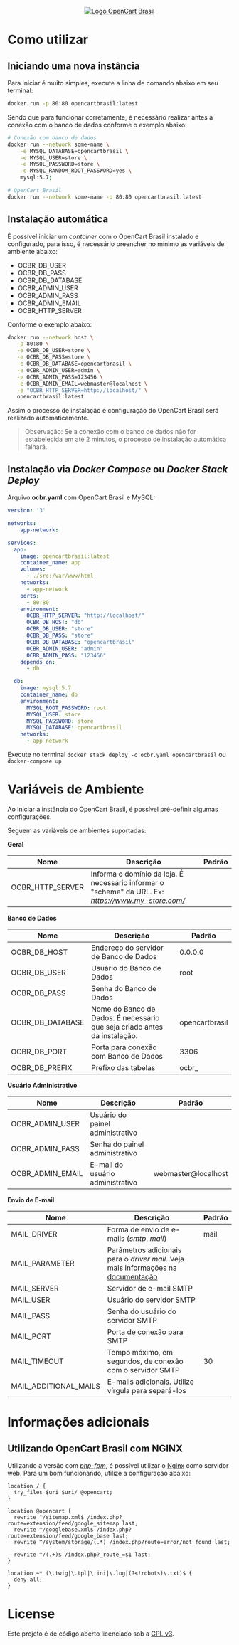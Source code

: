 <p align="center">
    <a href="https://www.opencartbrasil.com.br/">
        <img src="https://user-images.githubusercontent.com/68618810/121253635-bcde0200-c87f-11eb-809d-1782796bc234.png" alt="Logo OpenCart Brasil">
    </a>
</p>

# Como utilizar

## Iniciando uma nova instância

Para iniciar é muito simples, execute a linha de comando abaixo em seu terminal:

```bash
docker run -p 80:80 opencartbrasil:latest
```

Sendo que para funcionar corretamente, é necessário realizar antes a conexão com o banco de dados conforme o exemplo abaixo:

```bash
# Conexão com banco de dados
docker run --network some-name \
    -e MYSQL_DATABASE=opencartbrasil \
    -e MYSQL_USER=store \
    -e MYSQL_PASSWORD=store \
    -e MYSQL_RANDOM_ROOT_PASSWORD=yes \
    mysql:5.7;

# OpenCart Brasil
docker run --network some-name -p 80:80 opencartbrasil:latest
```

## Instalação automática

É possível iniciar um *container* com o OpenCart Brasil instalado e configurado, para isso, é necessário preencher no mínimo as variáveis de ambiente abaixo:

 - OCBR_DB_USER
 - OCBR_DB_PASS
 - OCBR_DB_DATABASE
 - OCBR_ADMIN_USER
 - OCBR_ADMIN_PASS
 - OCBR_ADMIN_EMAIL
 - OCBR_HTTP_SERVER

Conforme o exemplo abaixo:

 ```bash
 docker run --network host \
    -p 80:80 \
    -e OCBR_DB_USER=store \
    -e OCBR_DB_PASS=store \
    -e OCBR_DB_DATABASE=opencartbrasil \
    -e OCBR_ADMIN_USER=admin \
    -e OCBR_ADMIN_PASS=123456 \
    -e OCBR_ADMIN_EMAIL=webmaster@localhost \
    -e "OCBR_HTTP_SERVER=http://localhost/" \
    opencartbrasil:latest
 ```

 Assim o processo de instalação e configuração do OpenCart Brasil será realizado automaticamente.

 > Observação: Se a conexão com o banco de dados não for estabelecida em até 2 minutos, o processo de instalação automática falhará.

## Instalação via *Docker Compose* ou *Docker Stack Deploy*

Arquivo **ocbr.yaml** com OpenCart Brasil e MySQL:

```yaml
version: '3'

networks:
    app-network:

services:
  app:
    image: opencartbrasil:latest
    container_name: app
    volumes:
      - ./src:/var/www/html
    networks:
      - app-network
    ports:
      - 80:80
    environment:
      OCBR_HTTP_SERVER: "http://localhost/"
      OCBR_DB_HOST: "db"
      OCBR_DB_USER: "store"
      OCBR_DB_PASS: "store"
      OCBR_DB_DATABASE: "opencartbrasil"
      OCBR_ADMIN_USER: "admin"
      OCBR_ADMIN_PASS: "123456"
    depends_on:
      - db

  db:
    image: mysql:5.7
    container_name: db
    environment:
      MYSQL_ROOT_PASSWORD: root
      MYSQL_USER: store
      MYSQL_PASSWORD: store
      MYSQL_DATABASE: opencartbrasil
    networks:
      - app-network
```

Execute no terminal `docker stack deploy -c ocbr.yaml opencartbrasil` ou `docker-compose up`

# Variáveis de Ambiente

Ao iniciar a instância do OpenCart Brasil, é possível pré-definir algumas configurações.

Seguem as variáveis de ambientes suportadas:

**Geral**

| Nome | Descrição | Padrão |
| ---- | --------- | ------ |
| OCBR_HTTP_SERVER | Informa o domínio da loja. É necessário informar o "scheme" da URL. Ex: *https://www.my-store.com/* |  |

**Banco de Dados**

| Nome | Descrição | Padrão |
| ---- | --------- | ------ |
| OCBR_DB_HOST | Endereço do servidor de Banco de Dados | 0.0.0.0 |
| OCBR_DB_USER | Usuário do Banco de Dados | root |
| OCBR_DB_PASS | Senha do Banco de Dados | |
| OCBR_DB_DATABASE | Nome do Banco de Dados. É necessário que seja criado antes da instalação. | opencartbrasil |
| OCBR_DB_PORT | Porta para conexão com Banco de Dados | 3306 |
| OCBR_DB_PREFIX | Prefixo das tabelas | ocbr_ |

**Usuário Administrativo**

| Nome | Descrição | Padrão |
| ---- | --------- | ------ |
| OCBR_ADMIN_USER | Usuário do painel administrativo |  |
| OCBR_ADMIN_PASS | Senha do painel administrativo |  |
| OCBR_ADMIN_EMAIL | E-mail do usuário administrativo | webmaster@localhost |

**Envio de E-mail**

| Nome | Descrição | Padrão |
| ---- | --------- | ------ |
| MAIL_DRIVER | Forma de envio de e-mails (*smtp*, *mail*) | mail |
| MAIL_PARAMETER | Parâmetros adicionais para o *driver mail*. Veja mais informações na [documentação](https://www.php.net/manual/pt_BR/function.mail.php) |  |
| MAIL_SERVER | Servidor de e-mail SMTP |  |
| MAIL_USER | Usuário do servidor SMTP |  |
| MAIL_PASS | Senha do usuário do servidor SMTP |  |
| MAIL_PORT | Porta de conexão para SMTP |  |
| MAIL_TIMEOUT | Tempo máximo, em segundos, de conexão com o servidor SMTP | 30 |
| MAIL_ADDITIONAL_MAILS | E-mails adicionais. Utilize vírgula para separá-los |  |

# Informações adicionais

## Utilizando OpenCart Brasil com NGINX

Utilizando a versão com [*php-fpm*](https://www.php.net/manual/pt_BR/install.fpm.php), é possível utilizar o [Nginx](https://www.nginx.com/) como servidor web. Para um bom funcionando, utilize a configuração abaixo:

```
location / {
  try_files $uri $uri/ @opencart;
}

location @opencart {
  rewrite ^/sitemap.xml$ /index.php?route=extension/feed/google_sitemap last;
  rewrite ^/googlebase.xml$ /index.php?route=extension/feed/google_base last;
  rewrite ^/system/storage/(.*) /index.php?route=error/not_found last;

  rewrite ^/(.+)$ /index.php?_route_=$1 last;
}

location ~* (\.twig|\.tpl|\.ini|\.log|(?<!robots)\.txt)$ {
  deny all;
}
```

# License

Este projeto é de código aberto licenciado sob a [GPL v3](.LICENSE).
